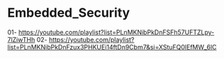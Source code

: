 # Embedded_Security
01- https://youtube.com/playlist?list=PLnMKNibPkDnFSFh57UFTZLpy-7lZiwTHh
02- https://youtube.com/playlist?list=PLnMKNibPkDnFzux3PHKUEi14ftDn9Cbm7&si=XStuFQ0lEfMW_6lC
